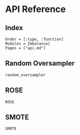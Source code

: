 # API Reference

## Index

```@index
Order = [:type, :function]
Modules = Imbalance]
Pages = ["api.md"]
```

## Random Oversampler

```@docs
random_oversampler
```

## ROSE

```@docs
ROSE
```

## SMOTE

```@docs
SMOTE
```





